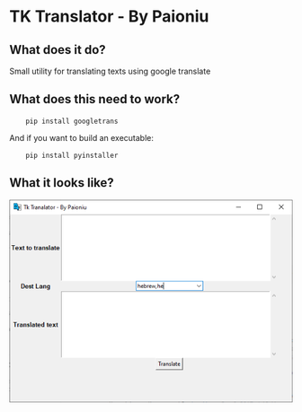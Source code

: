 # TK Translator - By Paioniu

## What does it do?

Small utility for translating texts using google translate

## What does this need to work?

```
    pip install googletrans
```
And if you want to build an executable:

```
    pip install pyinstaller
```

## What it looks like?


![Drag Racing](trans.png)